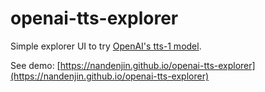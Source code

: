 # openai-tts-explorer

Simple explorer UI to try [OpenAI's tts-1 model](https://platform.openai.com/docs/guides/text-to-speech).

See demo: [https://nandenjin.github.io/openai-tts-explorer](https://nandenjin.github.io/openai-tts-explorer)
